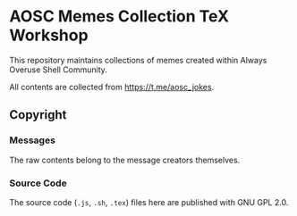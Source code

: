# AOSC Memes Collection TeX Workshop

This repository maintains collections of memes created within Always Overuse Shell Community.

All contents are collected from <https://t.me/aosc_jokes>.

## Copyright

### Messages

The raw contents belong to the message creators themselves.

### Source Code

The source code (`.js`, `.sh`, `.tex`) files here are published with GNU GPL 2.0.
